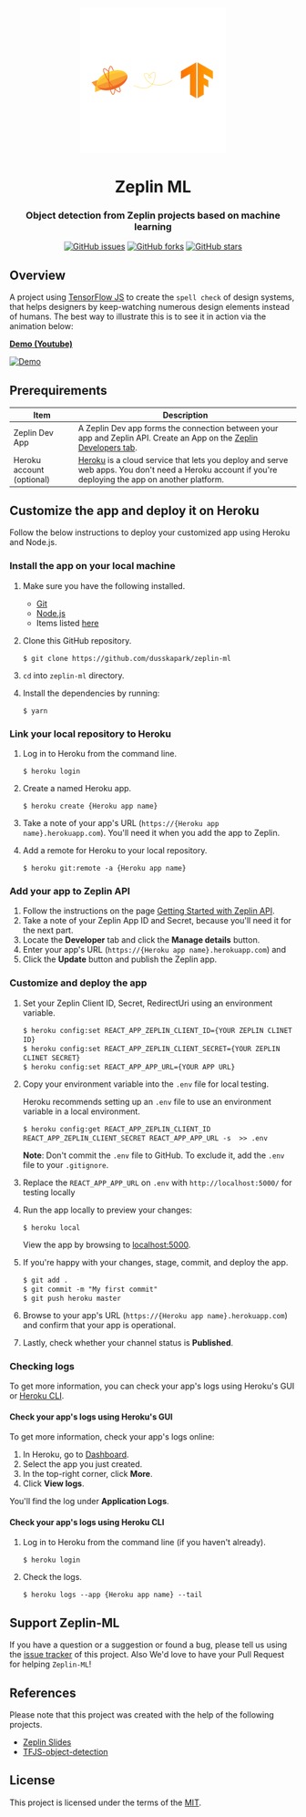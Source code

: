 <p align="center">
  <a href="#">
    <img alt="Zeplin ML" src="logo.png" width="256" />
  </a>
</p>
<h1 align="center">
  Zeplin ML
</h1>

<h3 align="center">
  Object detection from Zeplin projects based on machine learning
</h3>
<div align="center">
	<a href="https://github.com/dusskapark/zeplin-ml/issues"><img alt="GitHub issues" src="https://img.shields.io/github/issues/dusskapark/zeplin-ml"></a>
	<a href="https://github.com/dusskapark/zeplin-ml/network"><img alt="GitHub forks" src="https://img.shields.io/github/forks/dusskapark/zeplin-ml"></a>
	<a href="https://github.com/dusskapark/zeplin-ml/stargazers"><img alt="GitHub stars" src="https://img.shields.io/github/stars/dusskapark/zeplin-ml"></a>
</div>

## Overview

A project using [TensorFlow JS](https://www.tensorflow.org/js) to create the `spell check` of design systems, that helps designers by keep-watching numerous design elements instead of humans. The best way to illustrate this is to see it in action via the animation below:

[**Demo (Youtube)**](https://youtu.be/ec3AEtY-qEY) 

[![Demo](public/socialMediaGraphic.gif)](https://youtu.be/ec3AEtY-qEY) 


## Prerequirements 

| Item                      | Description                                                  |
| ------------------------- | ------------------------------------------------------------ |
| Zeplin Dev App            | A Zeplin Dev app forms the connection between your app and Zeplin API. Create an App on the [Zeplin Developers tab](https://app.zeplin.io/profile/developer/). |
| Heroku account (optional) | [Heroku](https://www.heroku.com/) is a cloud service that lets you deploy and serve web apps. You don't need a Heroku account if you're deploying the app on another platform. |



## Customize the app and deploy it on Heroku 

Follow the below instructions to deploy your customized app using Heroku and Node.js.

### Install the app on your local machine

1. Make sure you have the following installed.

    - [Git](https://git-scm.com/)
    - [Node.js](https://nodejs.org/en/)
    - Items listed [here](#Prerequirements)

2. Clone this GitHub repository.

    ```shell
    $ git clone https://github.com/dusskapark/zeplin-ml
    ```
3. `cd` into `zeplin-ml` directory.

4. Install the dependencies by running:
    ```shell
    $ yarn 
    ```

### Link your local repository to Heroku

1. Log in to Heroku from the command line.

    ```shell
    $ heroku login
    ```

2. Create a named Heroku app.

    ```shell
    $ heroku create {Heroku app name}
    ```

3. Take a note of your app's URL (`https://{Heroku app name}.herokuapp.com`). You'll need it when you add the app to Zeplin.

4. Add a remote for Heroku to your local repository.

    ```shell
    $ heroku git:remote -a {Heroku app name}
    ```

### Add your app to Zeplin API

1. Follow the instructions on the page [Getting Started with Zeplin API](https://docs.zeplin.dev/docs/getting-started-with-zeplin-api).
2. Take a note of your Zeplin App ID and Secret, because you'll need it for the next part. 
3. Locate the **Developer** tab and click the **Manage details** button.
4. Enter your app's URL (`https://{Heroku app name}.herokuapp.com`) and
5. Click the **Update** button and publish the Zeplin app.

### Customize and deploy the app 

1. Set your Zeplin Client ID, Secret, RedirectUri using an environment variable.

    ```shell
    $ heroku config:set REACT_APP_ZEPLIN_CLIENT_ID={YOUR ZEPLIN CLINET ID}
    $ heroku config:set REACT_APP_ZEPLIN_CLIENT_SECRET={YOUR ZEPLIN CLINET SECRET}
    $ heroku config:set REACT_APP_APP_URL={YOUR APP URL}
    ```

2. Copy your environment variable into the `.env` file for local testing.

    Heroku recommends setting up an `.env` file to use an environment variable in a local environment.
    ```shell
    $ heroku config:get REACT_APP_ZEPLIN_CLIENT_ID REACT_APP_ZEPLIN_CLIENT_SECRET REACT_APP_APP_URL -s  >> .env
    ```
    **Note**: Don't commit the `.env` file to GitHub. To exclude it, add the `.env` file to your `.gitignore`.

3. Replace the `REACT_APP_APP_URL` on  `.env`  with `http://localhost:5000/` for testing locally

4. Run the app locally to preview your changes:

    ```shell
    $ heroku local
    ```
   View the app by browsing to [localhost:5000](http://localhost:5000/).

5. If you're happy with your changes, stage, commit, and deploy the app.

    ```shell
    $ git add .
    $ git commit -m "My first commit"
    $ git push heroku master
    ```
    
6. Browse to your app's URL (`https://{Heroku app name}.herokuapp.com`) and confirm that your app is operational. 

7. Lastly, check whether your channel status is **Published**.



### Checking logs

To get more information, you can check your app's logs using Heroku's GUI or [Heroku CLI](https://devcenter.heroku.com/articles/heroku-cli).

#### Check your app's logs using Heroku's GUI

To get more information, check your app's logs online:

1. In Heroku, go to [Dashboard](https://dashboard.heroku.com/).
2. Select the app you just created.
3. In the top-right corner, click **More**.
4. Click **View logs**. 

You'll find the log under **Application Logs**.

#### Check your app's logs using Heroku CLI

1. Log in to Heroku from the command line (if you haven't already).

   ```shell
   $ heroku login
   ```

2. Check the logs.

   ```shell
   $ heroku logs --app {Heroku app name} --tail
   ```




## Support Zeplin-ML

If you have a question or a suggestion or found a bug, please tell us using the [issue tracker](https://github.com/dusskapark/zeplin-ml/issues) of this project. Also We'd love to have your Pull Request for helping `Zeplin-ML`!



 ## References

Please note that this project was created with the help of the following projects.

- [Zeplin Slides](https://github.com/mertkahyaoglu/zeplin-google-slides)
- [TFJS-object-detection](https://github.com/hugozanini/TFJS-object-detection)



## License

This project is licensed under the terms of the [MIT](./LICENSE.md).

